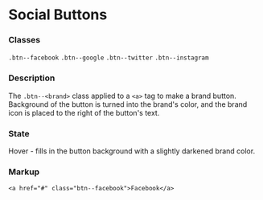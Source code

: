 # Social Buttons

### Classes
`.btn--facebook`
`.btn--google`
`.btn--twitter`
`.btn--instagram`

### Description
The `.btn--<brand>` class applied to a `<a>` tag to make a brand button. Background of the button is turned into the brand's color, and the brand icon is placed to the right of the button's text.

### State
Hover - fills in the button background with a slightly darkened brand color.

### Markup
`<a href="#" class="btn--facebook">Facebook</a>`
